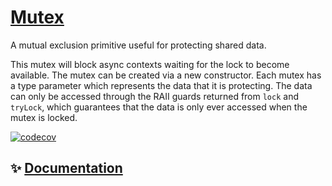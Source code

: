 # [Mutex](https://tscommon.github.io/monorepo/primitives/async/mutex)

A mutual exclusion primitive useful for protecting shared data.

This mutex will block async contexts waiting for the lock to become available. The mutex can be created via a new constructor. Each mutex has a type parameter which represents the data that it is protecting. The data can only be accessed through the RAII guards returned from `lock` and `tryLock`, which guarantees that the data is only ever accessed when the mutex is locked.

[![codecov](https://codecov.io/gh/tscommon/monorepo/graph/badge.svg?token=I222OQNV9L)](https://codecov.io/gh/tscommon/monorepo)

## ✨ [Documentation](https://tscommon.github.io/monorepo/primitives/async/mutex)
